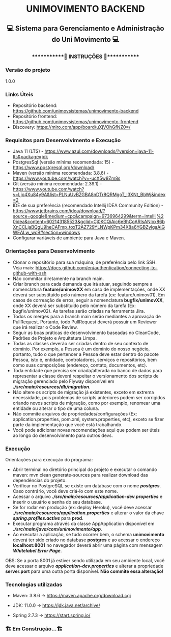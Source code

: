 <h1 align="center"> UNIMOVIMENTO BACKEND </h1>
<h2 align="center"> 💻 Sistema para Gerenciamento e Administração do Uni Movimento 💻</h2>

<h3 align="center">***********🔧 INSTRUÇÕES 🔧***********</h3>

### Versão do projeto
1.0.0

### Links Úteis
- Repositório backend: https://github.com/unimovsistemas/unimovimento-backend
- Repositório frontend: https://github.com/unimovsistemas/unimovimento-frontend
- Discovery: https://miro.com/app/board/uXjVOhGfNZ0=/

### Requisitos para Desenvolvimento e Execução
- Java 11 (LTS) - https://www.azul.com/downloads/?version=java-11-lts&package=jdk
- PostgresSql (versão mínima recomendada: 15) - https://www.postgresql.org/download/
- Maven (versão mínima recomendada: 3.8.6) - https://www.youtube.com/watch?v=-ucX5w8Zm8s
- Git (versão mínima recomendada: 2.39.1) - https://www.youtube.com/watch?v=Ljo4Xu84y9A&list=PLNuUvBZGBA8nDTr8QRMgoT_l3XNt_BbWj&index=2
- IDE de sua preferência (recomendado Intellij IDEA Community Edition) - https://www.jetbrains.com/idea/download/?source=google&medium=cpc&campaign=9736964299&term=intellij%20idea&content=602143185523&gclid=Cj0KCQiAic6eBhCoARIsANlox86bXnCCLjaBQgU9heCAFmp_toxT2AZ729YLNWpKPm34X8a6YGBZylgaAiGWEALw_wcB#section=windows
- Configurar variáveis de ambiente para Java e Maven.

### Orientações para Desenvolvimento
- Clonar o repositório para sua máquina, de preferência pelo link SSH. Veja mais: https://docs.github.com/en/authentication/connecting-to-github-with-ssh
- Não commitar diretamente na branch main.
- Criar branch para cada demanda que irá atuar, seguindo sempre a nomenclatura **feature/unimovXX** em caso de implementações, onde XX deverá ser substituído pelo número da tarefa (ex: feature/unimov01). Em casos de correação de erros, seguir a nomenclatura **bugfix/unimovXX**, onde XX deverá ser substituído pelo número da tarefa (Ex: bugfix/unimov02). As tarefas serão criadas na ferramenta Jira.
- Todos os merges para a branch main serão mediantes a aprovação de PullRequest. Portanto, todo PullRequest deverá possuir um Reviewer que irá realizar o Code Review.
- Seguir as boas práticas de desenvolvimento baseadas no CleanCode, Padrões de Projeto e Arquitetura Limpa.
- Todas as classes deverão ser criadas dentro de seu contexto de domínio. Por exemplo, a Pessoa é um domínio do nosso negócio, portanto, tudo o que pertencer a Pessoa deve estar dentro do pacote Pessoa, isto é, entidade, controladores, serviços e repositórios, bem como suas composições (endereço, contato, documentos, etc).
- Toda entidade que precisa ser criada/alterada no banco de dados para representar a classe deverá respeitar o versionamento dos scripts de migração gerenciado pelo Flyway disponível em ***./src/main/resources/db/migration***.
- Não altere os scripts de migração já existentes, exceto em extrema necessidade, pois problemas de scripts anteriores podem ser corrigidos criando novos scripts de migração, como por exemplo, renomear uma entidade ou alterar o tipo de uma coluna.
- Não commite arquivos de propriedades/configurações (Ex: application.properties, pom.xml, system.properties, etc), exceto se fizer parte da implementação que você está trabalhando.
- Você pode adicionar novas recomendações aqui que podem ser úteis ao longo do desenvolvimento para outros devs.

### Execução

Orientações para execução do programa:
- Abrir terminal no diretório principal do projeto e executar o comando maven: mvn clean generate-sources para realizar download das dependências do projeto.
- Verificar no PostgreSQL se existe um database com o nome ***postgres***. Caso contrário, você deve criá-lo com este nome.
- Acessar o arquivo ***./src/main/resources/application-dev.properties*** e inserir o usuário e senha do seu database.
- Se for rodar em produção (ex: deploy Heroku), você deve acessar ***./src/main/resources/application.properties*** e alterar o valor da chave ***spring.profiles.active*** para **prod**.
- Executar programa através da classe AppApplication disponível em ***./src/main/java/com/unimovimento/app***.
- Ao executar a aplicação, se tudo ocorrer bem, o schema **unimovimento** deverá ter sido criado no database **postgres** e ao acessar o endereço **localhost:8001** no navegador deverá abrir uma página com mensagem ***Whitelabel Error Page***.

OBS: Se a porta 8001 já estiver sendo utilizada em seu ambiente local, você deve acessar o arquivo ***application-dev.properties*** e alterar a propriedade **server.port** para uma outra porta disponível. **Não commite essa alteração!**
### Tecnologias utilizadas

- Maven: 3.8.6 -> https://maven.apache.org/download.cgi

- JDK: 11.0.0 -> https://jdk.java.net/archive/

- Spring 2.7.3 -> https://start.spring.io/

### 🏗️ Em Construção...🏗️
